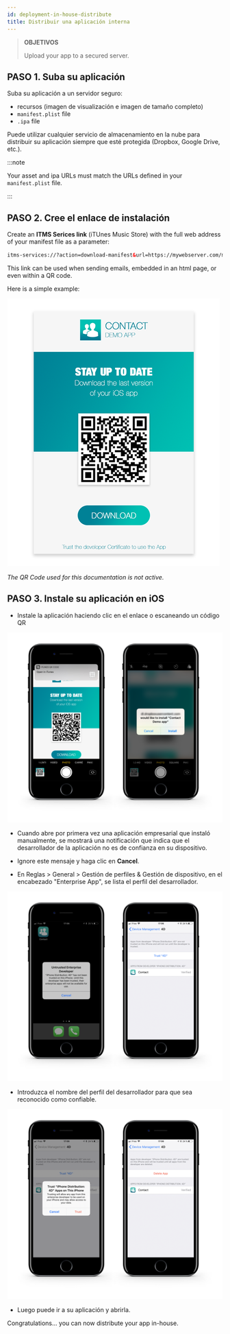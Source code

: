 ```yaml
---
id: deployment-in-house-distribute
title: Distribuir una aplicación interna
---
```


> **OBJETIVOS**
> 
> Upload your app to a secured server.


## PASO 1. Suba su aplicación

Suba su aplicación a un servidor seguro:

* recursos (imagen de visualización e imagen de tamaño completo)
* `manifest.plist` file
* `.ipa` file

Puede utilizar cualquier servicio de almacenamiento en la nube para distribuir su aplicación siempre que esté protegida (Dropbox, Google Drive, etc.).

:::note

Your asset and ipa URLs must match the URLs defined in your `manifest.plist` file.

:::

## PASO 2. Cree el enlace de instalación

Create an **ITMS Serices link** (iTUnes Music Store) with the full web address of your manifest file as a parameter:

```html
itms-services://?action=download-manifest&url=https://mywebserver.com/manifest.plist

```

This link can be used when sending emails, embedded in an html page, or even within a QR code.

Here is a simple example:

![Contact demo app install](img/Contact-demo-app-install.png)

*The QR Code used for this documentation is not active.*

## PASO 3. Instale su aplicación en iOS

* Instale la aplicación haciendo clic en el enlace o escaneando un código QR

![Scan and install](img/Scan-and-install.png)

* Cuando abre por primera vez una aplicación empresarial que instaló manualmente, se mostrará una notificación que indica que el desarrollador de la aplicación no es de confianza en su dispositivo.

* Ignore este mensaje y haga clic en **Cancel**.

* En Reglas > General > Gestión de perfiles & Gestión de dispositivo, en el encabezado "Enterprise App", se lista el perfil del desarrollador.

![Untrust developer](img/Untrust-developer.png)

* Introduzca el nombre del perfil del desarrollador para que sea reconocido como confiable.

![Trust-confirmation](img/Trust-confirmation.png)

* Luego puede ir a su aplicación y abrirla.

Congratulations... you can now distribute your app in-house.

